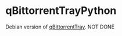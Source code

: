 # qBittorrentTrayPython
Debian version of [qBittorrentTray](https://github.com/teug91/qBittorrentTray).
NOT DONE
